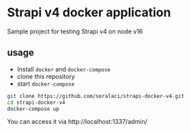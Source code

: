 # Strapi v4 docker application 

Sample project for testing Strapi v4 on node v16

## usage

* Install `docker` and `docker-compose`
* clone this repository
* start `docker-compose`


```bash
git clone https://github.com/seralaci/strapi-docker-v4.git
cd strapi-docker-v4
docker-compose up
```

You can access it via http://localhost:1337/admin/